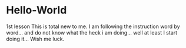 # Hello-World
1st lesson
This is total new to me. I am following the instruction word by word... and do not know what the heck i am doing... well at least I start doing it... Wish me luck.
